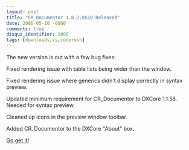 ```yaml
---
layout: post
title: "CR_Documentor 1.8.2.0510 Released"
date: 2006-05-10 -0800
comments: true
disqus_identifier: 1000
tags: [downloads,vs,coderush]
---
```

The new version is out with a few bug fixes:

Fixed rendering issue with table lists being wider than the window.

Fixed rendering issue where generics didn't display correctly in syntax
preview.

Updated minimum requirement for CR\_Documentor to DXCore 1.1.58. Needed
for syntax preview.

Cleaned up icons in the preview window toolbar.

Added CR\_Documentor to the DXCore "About" box.


 [Go get
it!](/archive/2004/11/15/cr_documentor---the-documentor-plug-in-for-dxcore.aspx)
